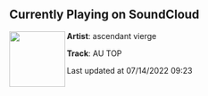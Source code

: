 ## Currently Playing on SoundCloud

[<img align="left" width="100" src="https://i1.sndcdn.com/artworks-EumFYB8LP6gCo2Wy-HtNqgw-t500x500.jpg">](https://soundcloud.com/viergeascendant/au-top-promo-link)

**Artist**: ascendant vierge 

**Track**: AU TOP

Last updated at 07/14/2022 09:23
